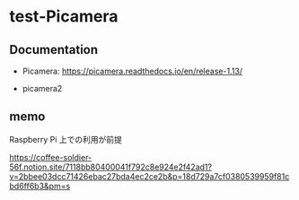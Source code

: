 # test-Picamera

## Documentation

- Picamera: https://picamera.readthedocs.io/en/release-1.13/

- picamera2

## memo

Raspberry Pi 上での利用が前提

https://coffee-soldier-56f.notion.site/7118bb80400041f792c8e924e2f42ad1?v=2bbee03dcc71426ebac27bda4ec2ce2b&p=18d729a7cf0380539959f81cbd6ff6b3&pm=s
